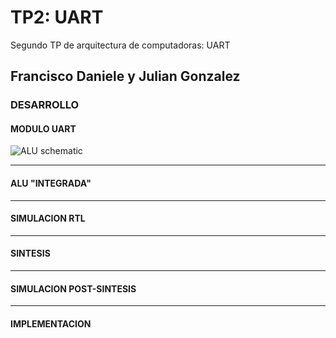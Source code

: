 # TP2: UART
Segundo TP de arquitectura de computadoras: UART

## Francisco Daniele y Julian Gonzalez

### DESARROLLO


#### MODULO UART
![ALU schematic](images/moduloUart)

---
#### ALU "INTEGRADA"

---
#### SIMULACION RTL

---
#### SINTESIS

---
#### SIMULACION POST-SINTESIS



---
#### IMPLEMENTACION

